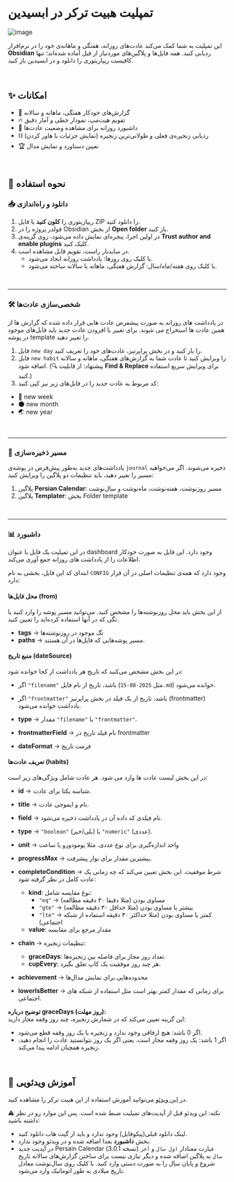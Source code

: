 # تمپلیت هبیت ترکر در ابسیدین

![image](https://ifard.ir/img/1755378027311.webp)

این تمپلیت به شما کمک می‌کند عادت‌های روزانه، هفتگی و ماهانه‌ی خود را در نرم‌افزار **Obsidian** ردیابی کنید. 
همه فایل‌ها و پلاگین‌های موردنیاز از قبل آماده شده‌اند؛ تنها کافیست ریپازیتوری را دانلود و در ابسیدین باز کنید.

<br>

## ✨ امکانات
- 📅 گزارش‌های خودکار هفتگی، ماهانه و سالانه
- 🔥 تقویم هیت‌مپ، نمودار خطی و آمار دقیق
- 📌 داشبورد روزانه برای مشاهده وضعیت عادت‌ها
- ⛓️ ردیابی زنجیره‌ی فعلی و طولانی‌ترین زنجیره (نمایش جزئیات با هاور کردن)
- 🏆 تعیین دستاورد و نمایش مدال

<br>

## 🚀 نحوه استفاده

### 📥 دانلود و راه‌اندازی
1. ریپازیتوری را **کلون کنید** یا فایل ZIP را دانلود کنید. 
2. فولدر پروژه را در Obsidian از بخش **Open folder** باز کنید.  
3. در اولین اجرا، پنجره‌ای نمایش داده می‌شود، روی گزینه‌ی **Trust author and enable plugins** کلیک کنید.  
4. در سایدبار راست، تقویم قابل مشاهده است.  
   - با کلیک روی روزها: یادداشت روزانه ایجاد می‌شود.  
   - با کلیک روی هفته/ماه/سال: گزارش هفتگی، ماهانه یا سالانه ساخته می‌شود.  

<br>

---

### 🛠️ شخصی‌سازی عادت‌ها
در یادداشت های روزانه به صورت پیشفرض عادت هایی قرار داده شده که گزارش ها از همین عادت ها استخراج می شوند. برای تغییر یا افزودن عادت جدید باید فایل‌های موجود در پوشه template را تغییر دهید.
1. فایل `new day` را باز کنید و در بخش پراپرتیز، عادت‌های خود را تعریف کنید.  
2. فایل `new habit` را ویرایش کنید تا عادت شما به گزارش‌های هفتگی، ماهانه و سالانه اضافه شود.  (🔍 پیشنهاد: از قابلیت **Find & Replace** برای ویرایش سریع استفاده کنید.)
3. کد مربوط به عادت جدید را در فایل‌های زیر نیز کپی کنید:
- 📅 new week
- 🌑 new month
- 🌏 new year 

<br>

---

### 📂 مسیر ذخیره‌سازی
یادداشت‌های جدید به‌طور پیش‌فرض در پوشه‌ی `journal` ذخیره می‌شوند.  اگر می‌خواهید مسیر را تغییر دهید، باید تنظیمات دو پلاگین را ویرایش کنید:  
  1. پلاگین **Persian Calendar**: مسیر روزنوشت، هفته‌نوشت، ماه‌نوشت و سال‌نوشت  
  2. پلاگین **Templater**: بخش Folder template

<br>

---

### 📊 داشبورد
در این تمپلیت یک فایل با عنوان dashboard وجود دارد. این فایل به صورت خودکار اطلاعات را از یادداشت های روزانه جمع آوری می‌کند.

ابتدای کد این فایل، بخشی به نام `CONFIG` وجود دارد که همه‌ی تنظیمات اصلی در آن قرار دارد:

#### محل فایل‌ها (from)
از این بخش باید محل روزنوشته‌ها را مشخص کنید. می‌توانید مسیر پوشه را وارد کنید یا تگی که در آنها استفاده کرده‌اید را تعیین کنید.
- **tags** → تگ موجود در روزنوشته‌ها
- **paths** → مسیر پوشه‌هایی که فایل‌ها در آن هستند.  

#### منبع تاریخ (dateSource)
در این بخش مشخص می‌کنید که تاریخ هر یادداشت از کجا خوانده شود:  
- اگر `"filename"` باشد، تاریخ از نام فایل (مثل `2025-08-15.md`) خوانده می‌شود.  
- اگر `"frontmatter"` باشد، تاریخ از یک فیلد در بخش پراپرتیز (frontmatter) یادداشت خوانده می‌شود.  

- **type** → مقدار `"filename"` یا `"frontmatter"`.
- **frontmatterField** → نام فیلد تاریخ در frontmatter
- **dateFormat** → فرمت تاریخ


#### تعریف عادت‌ها (habits)
در این بخش لیست عادت ها وارد می شود. هر عادت شامل ویژگی‌های زیر است:

- **id** → شناسه یکتا برای عادت.  
- **title** → نام و ایموجی عادت.  
- **field** → نام فیلدی که داده آن در یادداشت ذخیره می‌شود.  
- **type** → `"boolean"` (بلی/خیر) یا `"numeric"` (عددی).  
- **unit** → واحد اندازه‌گیری برای نوع عددی. مثلا پومودورو یا ساعت  
- **progressMax** → بیشترین مقدار برای نوار پیشرفت.  

- **completeCondition** → شرط موفقیت. این بخش تعیین می‌کند که چه زمانی یک عادت کامل در نظر گرفته شود:  
  - **kind**: نوع مقایسه شامل:  
    - `"eq"` → مساوی بودن (مثلا دقیقا ۳۰ دقیقه مطالعه)  
    - `"gte"` → بیشتر یا مساوی بودن (مثلا حداقل ۳۰ دقیقه مطالعه)  
    - `"lte"` → کمتر یا مساوی بودن (مثلا حداکثر ۳۰ دقیقه استفاده از شبکه اجتماعی)  
  - **value**: مقدار مرجع برای مقایسه  

- **chain** → تنظیمات زنجیره:
  - **graceDays**: تعداد روز مجاز برای فاصله بین زنجیره‌ها.
  - **cupEvery**: هر چند روز موفقیت یک کاپ تعلق بگیرد.

- **achievement** → محدوده‌هایی برای نمایش مدال‌ها
- **lowerIsBetter** → برای زمانی که مقدار کمتر بهتر است مثل استفاده از شبکه های اجتماعی.


**توضیح درباره graceDays (روز مهلت):**  
این گزینه تعیین می‌کند که در شمارش زنجیره، چند روز وقفه مجاز دارید:  
- اگر 0 باشد: هیچ ارفاقی وجود ندارد و زنجیره با یک روز وقفه قطع می‌شود.  
- اگر 1 باشد: یک روز وقفه مجاز است. یعنی اگر یک روز نتوانستید عادت را انجام دهید، زنجیره همچنان ادامه پیدا می‌کند.  

<br>

## 🎥 آموزش ویدئویی
در [این ویدئو](https://www.aparat.com/v/aevm2m1) می‌توانید آموزش استفاده از این هبیت ترکر را مشاهده کنید.



⚠️ نکته: این ویدئو قبل از آپدیت‌های تمپلیت ضبط شده است. پس این موارد رو در نظر داشته باشید:
- لینک دانلود قبلی(پیکوفایل) وجود ندارد و باید از گیت هاب دانلود کنید.
- بخش **داشبورد** بعدا اضافه شده و در ویدئو وجود ندارد.
- در آپدیت جدید Persain Calendar (نسخه 3.0.1) عبارت معنادار `اول سال` و `آخر سال` به پلاگین اضافه شده و دیگر نیازی نیست برای ساختن گزارش‌های سالانه تاریخ‌ شروع و پایان سال را به صورت دستی وارد کنید. با کلیک روی سال‌نوشت معادل تاریخ میلادی به طور اتوماتیک وارد می‌شود.